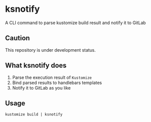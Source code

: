 # ksnotify

A CLI command to parse kustomize build result and notify it to GitLab

## Caution

This repository is under development status.

## What ksnotify does

1. Parse the execution result of `Kustomize`
2. Bind parsed results to handlebars templates
3. Notify it to GitLab as you like

## Usage

```console
kustomize build | ksnotify
```
